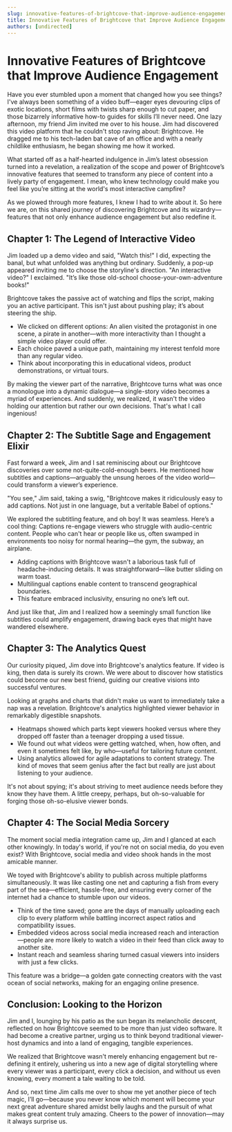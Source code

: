 ```yaml
---
slug: innovative-features-of-brightcove-that-improve-audience-engagement
title: Innovative Features of Brightcove that Improve Audience Engagement
authors: [undirected]
---
```



# Innovative Features of Brightcove that Improve Audience Engagement

Have you ever stumbled upon a moment that changed how you see things? I've always been something of a video buff—eager eyes devouring clips of exotic locations, short films with twists sharp enough to cut paper, and those bizarrely informative how-to guides for skills I’ll never need. One lazy afternoon, my friend Jim invited me over to his house. Jim had discovered this video platform that he couldn't stop raving about: Brightcove. He dragged me to his tech-laden bat cave of an office and with a nearly childlike enthusiasm, he began showing me how it worked.

What started off as a half-hearted indulgence in Jim’s latest obsession turned into a revelation, a realization of the scope and power of Brightcove’s innovative features that seemed to transform any piece of content into a lively party of engagement. I mean, who knew technology could make you feel like you’re sitting at the world's most interactive campfire?

As we plowed through more features, I knew I had to write about it. So here we are, on this shared journey of discovering Brightcove and its wizardry—features that not only enhance audience engagement but also redefine it.

## Chapter 1: The Legend of Interactive Video

Jim loaded up a demo video and said, "Watch this!" I did, expecting the banal, but what unfolded was anything but ordinary. Suddenly, a pop-up appeared inviting me to choose the storyline's direction. "An interactive video?" I exclaimed. "It’s like those old-school choose-your-own-adventure books!"

Brightcove takes the passive act of watching and flips the script, making you an active participant. This isn't just about pushing play; it’s about steering the ship.

- We clicked on different options: An alien visited the protagonist in one scene, a pirate in another—with more interactivity than I thought a simple video player could offer.
- Each choice paved a unique path, maintaining my interest tenfold more than any regular video.
- Think about incorporating this in educational videos, product demonstrations, or virtual tours.

By making the viewer part of the narrative, Brightcove turns what was once a monologue into a dynamic dialogue—a single-story video becomes a myriad of experiences. And suddenly, we realized, it wasn't the video holding our attention but rather our own decisions. That's what I call ingenious!

## Chapter 2: The Subtitle Sage and Engagement Elixir

Fast forward a week, Jim and I sat reminiscing about our Brightcove discoveries over some not-quite-cold-enough beers. He mentioned how subtitles and captions—arguably the unsung heroes of the video world—could transform a viewer’s experience.

"You see," Jim said, taking a swig, "Brightcove makes it ridiculously easy to add captions. Not just in one language, but a veritable Babel of options."

We explored the subtitling feature, and oh boy! It was seamless. Here’s a cool thing: Captions re-engage viewers who struggle with audio-centric content. People who can't hear or people like us, often swamped in environments too noisy for normal hearing—the gym, the subway, an airplane. 

- Adding captions with Brightcove wasn't a laborious task full of headache-inducing details. It was straightforward—like butter sliding on warm toast.
- Multilingual captions enable content to transcend geographical boundaries.
- This feature embraced inclusivity, ensuring no one’s left out.

And just like that, Jim and I realized how a seemingly small function like subtitles could amplify engagement, drawing back eyes that might have wandered elsewhere.

## Chapter 3: The Analytics Quest

Our curiosity piqued, Jim dove into Brightcove's analytics feature. If video is king, then data is surely its crown. We were about to discover how statistics could become our new best friend, guiding our creative visions into successful ventures.

Looking at graphs and charts that didn't make us want to immediately take a nap was a revelation. Brightcove's analytics highlighted viewer behavior in remarkably digestible snapshots.

- Heatmaps showed which parts kept viewers hooked versus where they dropped off faster than a teenager dropping a used tissue.
- We found out what videos were getting watched, when, how often, and even it sometimes felt like, by who—useful for tailoring future content.
- Using analytics allowed for agile adaptations to content strategy. The kind of moves that seem genius after the fact but really are just about listening to your audience.

It's not about spying; it's about striving to meet audience needs before they know they have them. A little creepy, perhaps, but oh-so-valuable for forging those oh-so-elusive viewer bonds.

## Chapter 4: The Social Media Sorcery

The moment social media integration came up, Jim and I glanced at each other knowingly. In today's world, if you're not on social media, do you even exist? With Brightcove, social media and video shook hands in the most amicable manner.

We toyed with Brightcove's ability to publish across multiple platforms simultaneously. It was like casting one net and capturing a fish from every part of the sea—efficient, hassle-free, and ensuring every corner of the internet had a chance to stumble upon our videos.

- Think of the time saved; gone are the days of manually uploading each clip to every platform while battling incorrect aspect ratios and compatibility issues.
- Embedded videos across social media increased reach and interaction—people are more likely to watch a video in their feed than click away to another site. 
- Instant reach and seamless sharing turned casual viewers into insiders with just a few clicks.

This feature was a bridge—a golden gate connecting creators with the vast ocean of social networks, making for an engaging online presence.

## Conclusion: Looking to the Horizon

Jim and I, lounging by his patio as the sun began its melancholic descent, reflected on how Brightcove seemed to be more than just video software. It had become a creative partner, urging us to think beyond traditional viewer-host dynamics and into a land of engaging, tangible experiences.

We realized that Brightcove wasn't merely enhancing engagement but re-defining it entirely, ushering us into a new age of digital storytelling where every viewer was a participant, every click a decision, and without us even knowing, every moment a tale waiting to be told.

And so, next time Jim calls me over to show me yet another piece of tech magic, I’ll go—because you never know which moment will become your next great adventure shared amidst belly laughs and the pursuit of what makes great content truly amazing. Cheers to the power of innovation—may it always surprise us.